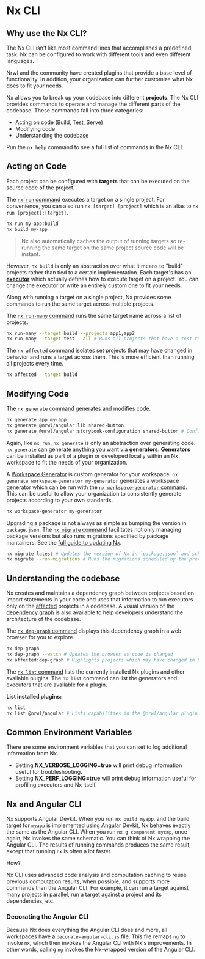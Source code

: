 # Nx CLI

## Why use the Nx CLI?

The Nx CLI isn't like most command lines that accomplishes a predefined task. Nx can be configured to work with different tools and even different languages.

Nrwl and the community have created plugins that provide a base level of functionality. In addition, your organization can further customize what Nx does to fit your needs.

Nx allows you to break up your codebase into different **projects**. The Nx CLI provides commands to operate and manage the different parts of the codebase. These commands fall into three categories:

- Acting on code (Build, Test, Serve)
- Modifying code
- Understanding the codebase

Run the `nx help` command to see a full list of commands in the Nx CLI.

## Acting on Code

Each project can be configured with **targets** that can be executed on the source code of the project.

The [`nx run` command](/{{framework}}/cli/run) executes a target on a single project. For convenience, you can also run `nx [target] [project]` which is an alias to `nx run [project]:[target]`.

```bash
nx run my-app:build
nx build my-app
```

> Nx also automatically caches the output of running targets so re-running the same target on the same project source code will be instant.

However, `nx build` is only an abstraction over what it means to "build" projects rather than tied to a certain implementation. Each target's has an **[executor](/{{framework}}/executors/using-builders)** which actually defines how to execute target on a project. You can change the executor or write an entirely custom one to fit your needs.

Along with running a target on a single project, Nx provides some commands to run the same target across multiple projects.

The [`nx run-many` command](/{{framework}}/cli/run-many) runs the same target name across a list of projects.

```bash
nx run-many --target build --projects app1,app2
nx run-many --target test --all # Runs all projects that have a test target, use this sparingly.
```

The [`nx affected` command](/{{framework}}/cli/affected) isolates set projects that may have changed in behavior and runs a target across them. This is more efficient than running all projects every time.

```bash
nx affected --target build
```

## Modifying Code

The [`nx generate` command](/{{framework}}/cli/generate) generates and modifies code.

```bash
nx generate app my-app
nx generate @nrwl/angular:lib shared-button
nx generate @nrwl/angular:storybook-configuration shared-button # Configures storybook for a UI library
```

Again, like `nx run`, `nx generate` is only an abstraction over generating code. `nx generate` can generate anything you want via **generators**. **[Generators](/{{framework}}/generators/using-schematics)** can be installed as part of a plugin or developed locally within an Nx workspace to fit the needs of your organization.

A [Workspace Generator](/{{framework}}/generators/workspace-generators) is custom generator for your workspace. `nx generate workspace-generator my-generator` generates a workspace generator which can be run with the [`nx workspace-generator` command](/{{framework}}/cli/workspace-generator). This can be useful to allow your organization to consistently generate projects according to your own standards.

```bash
nx workspace-generator my-generator
```

Upgrading a package is not always as simple as bumping the version in `package.json`. The [`nx migrate` command](/{{framework}}/cli/migrate) facilitates not only managing package versions but also runs migrations specified by package mantainers. See the [full guide to updating Nx](/{{framework}}/core-concepts/updating-nx).

```bash
nx migrate latest # Updates the version of Nx in `package.json` and schedules migrations to be run
nx migrate --run-migrations # Runs the migrations scheduled by the previous command.
```

## Understanding the codebase

Nx creates and maintains a dependency graph between projects based on import statements in your code and uses that information to run executors only on the [affected](/{{framework}}/cli/affected) projects in a codebase. A visual version of the [dependency graph](/{{framework}}/structure/dependency-graph) is also available to help developers understand the architecture of the codebase.

The [`nx dep-graph` command](/{{framework}}/cli/dep-graph) displays this dependency graph in a web browser for you to explore.

```bash
nx dep-graph
nx dep-graph --watch # Updates the browser as code is changed
nx affected:dep-graph # Highlights projects which may have changed in behavior
```

The [`nx list` command](/{{framework}}/cli/list) lists the currently installed Nx plugins and other available plugins. The `nx list` command can list the generators and executors that are available for a plugin.

**List installed plugins:**

```bash
nx list
nx list @nrwl/angular # Lists capabilities in the @nrwl/angular plugin
```

## Common Environment Variables

There are some environment variables that you can set to log additional information from Nx.

- Setting **NX_VERBOSE_LOGGING=true** will print debug information useful for troubleshooting.
- Setting **NX_PERF_LOGGING=true** will print debug information useful for profiling executors and Nx itself.

## Nx and Angular CLI

Nx supports Angular Devkit. When you run `nx build myapp`, and the build target for `myapp` is implemented using Angular Devkit, Nx behaves exactly the same as the Angular CLI. When you run `nx g component mycmp`, once again, Nx invokes the same schematic. You can think of Nx wrapping the Angular CLI. The results of running commands produces the same result, except that running `nx` is often a lot faster.

How?

Nx CLI uses advanced code analysis and computation caching to reuse previous computation results, when possible, and supports more commands than the Angular CLI. For example, it can run a target against many projects in parallel, run a target against a project and its dependencies, etc.

### Decorating the Angular CLI

Because Nx does everything the Angular CLI does and more, all workspaces have a `decorate-angular-cli.js` file. This file remaps `ng` to invoke `nx`, which then invokes the Angular CLI with Nx's improvements. In other words, calling `ng` invokes the Nx-wrapped version of the Angular CLI.
